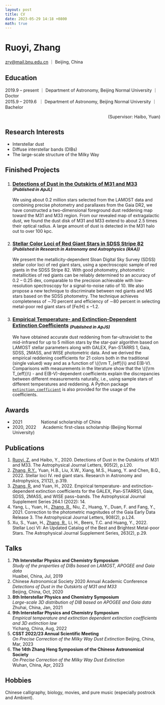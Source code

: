 ```yaml
---
layout: post
title: CV
date: 2023-05-29 14:18 +0800
math: true
---
```


# Ruoyi, Zhang
zry@mail.bnu.edu.cn ｜ Beijing, China


## Education  
2019.9 – present ｜ Department of Astronomy, Beijing Normal University ｜ Doctor  
2015.9 – 2019.6 &nbsp;｜ Department of Astronomy, Beijing Normal University ｜ Bachelor  
<div style="text-align:right;">
    (Supervisor: Haibo, Yuan)
</div>

## Research Interests
- Interstellar dust  
- Diffuse interstellar bands (DIBs)  
- The large-scale structure of the Milky Way


## Finished Projects

1.	### [Detections of Dust in the Outskirts of M31 and M33](https://iopscience.iop.org/article/10.3847/2041-8213/abccc4) <sub>*(Published in ApJL)*</sub>
    We using about 0.2 million stars selected from the LAMOST data and combining precise photometry and parallaxes from the Gaia DR2, we have constructed a two-dimensional foreground dust reddening map toward the M31 and M33 region. From our revealed map of extragalactic dust, we found the dust disk of M31 and M33 extend to about 2.5 times their optical radius. A large amount of dust is detected in the M31 halo out to over 100 kpc.

2.	### [Stellar Color Loci of Red Giant Stars in SDSS Stripe 82](https://iopscience.iop.org/article/10.1088/1674-4527/21/12/319) <sub>*(Published in Research in Astronomy and Astrophysics (RAA))*</sub>
    We present the metallicity-dependent Sloan Digital Sky Survey (SDSS) stellar color loci of red giant stars, using a spectroscopic sample of red giants in the SDSS Stripe 82. With good photometry, photometric metallicities of red giants can be reliably determined to an accuracy of 0.2 – 0.25 dex, comparable to the precision achievable with low-resolution spectroscopy for a signal-to-noise ratio of 10. We also propose a new technique to discriminate between red giants and MS stars based on the SDSS photometry. The technique achieves completeness of ∼70 percent and efficiency of ∼80 percent in selecting metal-poor red giant stars of \[Fe/H\] ≤ –1.2.

3.	### [Empirical Temperature- and Extinction-Dependent Extinction Coefficients](https://iopscience.iop.org/article/10.3847/1538-4365/ac9dfa) <sub>*(Published in ApJS)*</sub>
    We have obtained accurate dust reddening from far-ultraviolet to the mid-infrared for up to 5 million stars by the star-pair algorithm based on LAMOST stellar parameters along with GALEX, Pan-STARRS 1, Gaia, SDSS, 2MASS, and WISE photometric data. And we derived the empirical reddening coefficients for 21 colors both in the traditional (single valued) way and as a function of \\\({\rm T_{eff}}\\\) and E(B-V). Comparisons with measurements in the literature show that the \\\({\rm T_{eff}}\\\) - and E(B-V)-dependent coefficients explain the discrepancies between different measurements naturally, i.e., using sample stars of different temperatures and reddening. A Python package [`extinction_coefficient`](https://github.com/vnohhf/extinction_coefficient) is also provided for the usage of the coefficients.


## Awards
+ 2021 &emsp;&emsp;&emsp;&ensp;&nbsp;  National scholarship of China
+ 2020, 2022 &emsp;                    Academic first-class scholarship (Beijing Normal University)


## Publications
1.	<u>Ruoyi, Z.</u> and Haibo, Y., 2020. Detections of Dust in the Outskirts of M31 and M33. The Astrophysical Journal Letters, 905(2), p.L20.
2.	<u>Zhang, R.Y.</u>, Yuan, H.B., Liu, X.W., Xiang, M.S., Huang, Y. and Chen, B.Q., 2022. Stellar loci IV. red giant stars. Research in Astronomy and Astrophysics, 21(12), p.319.
3.	<u>Zhang, R.</u> and Yuan, H., 2022. Empirical temperature- and extinction-dependent extinction coefficients for the GALEX, Pan-STARRS1, Gaia, SDSS, 2MASS, and WISE pass¬bands. The Astrophysical Journal Supplement Series 264.1 (2022): 14.
4.	Yang, L., Yuan, H., <u>Zhang, R.</u>, Niu, Z., Huang, Y., Duan, F. and Fang, Y., 2021. Correction to the photometric magnitudes of the Gaia Early Data Release 3. The Astrophysical Journal Letters, 908(2), p.L24.
5.	Xu, S., Yuan, H., <u>Zhang, R.</u>, Li, H., Beers, T.C. and Huang, Y., 2022. Stellar Loci VI: An Updated Catalog of the Best and Brightest Metal-poor Stars. The Astrophysical Journal Supplement Series, 263(2), p.29.

## Talks
1.	**7th Interstellar Physics and Chemistry Symposium**  
    *Study of the properties of DIBs based on LAMOST, APOGEE and Gaia data*  
    Huaibei, China, Jul, 2019
2.	Chinese Astronomical Society 2020 Annual Academic Conference  
    *Detections of Dust in the Outskirts of M31 and M33*   
    Beijing, China, Oct, 2020
3.	**8th Interstellar Physics and Chemistry Symposium**    
    *Large-scale 3D distribution of DIB based on APOGEE and Gaia data*  
    Zhuhai, China, Jan, 2021
4.	**9th Interstellar Physics and Chemistry Symposium**    
    *Empirical temperature and extinction dependent extinction coefficients and 3D extinction law*  
    Yichang, China, Aug, 2022
5.	**CSST 2022/23 Annual Scientific Meeting**    
    *On Precise Correction of the Milky Way Dust Extinction* 
    Beijing, China, Mar, 2023
6.	**The 14th Zhang Heng Symposium of the Chinese Astronomical Society**  
    *On Precise Correction of the Milky Way Dust Extinction*  
    Wuhan, China, Apr, 2023

## Hobbies
Chinese calligraphy, biology, movies, and pure music (especially postrock and Ambient).

